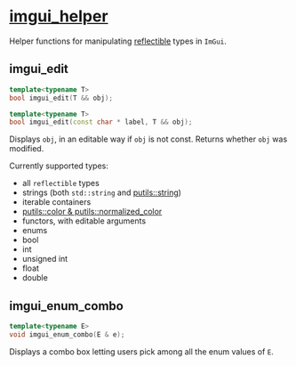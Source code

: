 # [imgui_helper](imgui_helper.hpp)

Helper functions for manipulating [reflectible](https://github.com/phisko/reflection) types in `ImGui`.

## imgui_edit

```cpp
template<typename T>
bool imgui_edit(T && obj);

template<typename T>
bool imgui_edit(const char * label, T && obj);
```

Displays `obj`, in an editable way if `obj` is not const. Returns whether `obj` was modified.

Currently supported types:
* all `reflectible` types
* strings (both `std::string` and [putils::string](../string.md))
* iterable containers
* [putils::color & putils::normalized_color](../color.md)
* functors, with editable arguments
* enums
* bool
* int
* unsigned int
* float
* double

## imgui_enum_combo

```cpp
template<typename E>
void imgui_enum_combo(E & e);
```

Displays a combo box letting users pick among all the enum values of `E`.